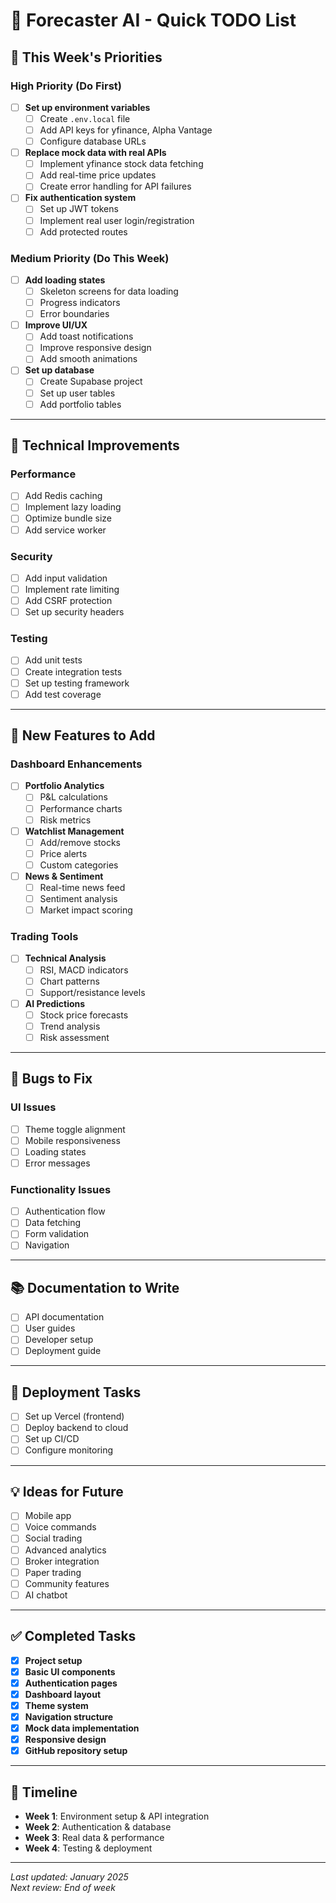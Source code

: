 # 📝 Forecaster AI - Quick TODO List

## 🚀 **This Week's Priorities**

### **High Priority (Do First)**
- [ ] **Set up environment variables**
  - [ ] Create `.env.local` file
  - [ ] Add API keys for yfinance, Alpha Vantage
  - [ ] Configure database URLs
- [ ] **Replace mock data with real APIs**
  - [ ] Implement yfinance stock data fetching
  - [ ] Add real-time price updates
  - [ ] Create error handling for API failures
- [ ] **Fix authentication system**
  - [ ] Set up JWT tokens
  - [ ] Implement real user login/registration
  - [ ] Add protected routes

### **Medium Priority (Do This Week)**
- [ ] **Add loading states**
  - [ ] Skeleton screens for data loading
  - [ ] Progress indicators
  - [ ] Error boundaries
- [ ] **Improve UI/UX**
  - [ ] Add toast notifications
  - [ ] Improve responsive design
  - [ ] Add smooth animations
- [ ] **Set up database**
  - [ ] Create Supabase project
  - [ ] Set up user tables
  - [ ] Add portfolio tables

---

## 🔧 **Technical Improvements**

### **Performance**
- [ ] Add Redis caching
- [ ] Implement lazy loading
- [ ] Optimize bundle size
- [ ] Add service worker

### **Security**
- [ ] Add input validation
- [ ] Implement rate limiting
- [ ] Add CSRF protection
- [ ] Set up security headers

### **Testing**
- [ ] Add unit tests
- [ ] Create integration tests
- [ ] Set up testing framework
- [ ] Add test coverage

---

## 📱 **New Features to Add**

### **Dashboard Enhancements**
- [ ] **Portfolio Analytics**
  - [ ] P&L calculations
  - [ ] Performance charts
  - [ ] Risk metrics
- [ ] **Watchlist Management**
  - [ ] Add/remove stocks
  - [ ] Price alerts
  - [ ] Custom categories
- [ ] **News & Sentiment**
  - [ ] Real-time news feed
  - [ ] Sentiment analysis
  - [ ] Market impact scoring

### **Trading Tools**
- [ ] **Technical Analysis**
  - [ ] RSI, MACD indicators
  - [ ] Chart patterns
  - [ ] Support/resistance levels
- [ ] **AI Predictions**
  - [ ] Stock price forecasts
  - [ ] Trend analysis
  - [ ] Risk assessment

---

## 🐛 **Bugs to Fix**

### **UI Issues**
- [ ] Theme toggle alignment
- [ ] Mobile responsiveness
- [ ] Loading states
- [ ] Error messages

### **Functionality Issues**
- [ ] Authentication flow
- [ ] Data fetching
- [ ] Form validation
- [ ] Navigation

---

## 📚 **Documentation to Write**

- [ ] API documentation
- [ ] User guides
- [ ] Developer setup
- [ ] Deployment guide

---

## 🚀 **Deployment Tasks**

- [ ] Set up Vercel (frontend)
- [ ] Deploy backend to cloud
- [ ] Set up CI/CD
- [ ] Configure monitoring

---

## 💡 **Ideas for Future**

- [ ] Mobile app
- [ ] Voice commands
- [ ] Social trading
- [ ] Advanced analytics
- [ ] Broker integration
- [ ] Paper trading
- [ ] Community features
- [ ] AI chatbot

---

## ✅ **Completed Tasks**

- [x] **Project setup**
- [x] **Basic UI components**
- [x] **Authentication pages**
- [x] **Dashboard layout**
- [x] **Theme system**
- [x] **Navigation structure**
- [x] **Mock data implementation**
- [x] **Responsive design**
- [x] **GitHub repository setup**

---

## 📅 **Timeline**

- **Week 1**: Environment setup & API integration
- **Week 2**: Authentication & database
- **Week 3**: Real data & performance
- **Week 4**: Testing & deployment

---

*Last updated: January 2025*  
*Next review: End of week*
